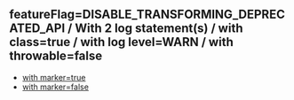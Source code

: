 ## featureFlag=DISABLE_TRANSFORMING_DEPRECATED_API / With 2 log statement(s) / with class=true / with log level=WARN / with throwable=false

* [with marker=true](marker-true/index.md)
* [with marker=false](marker-false/index.md)


